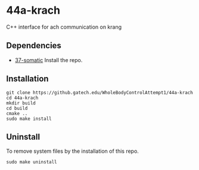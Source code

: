 # 44a-krach
C++ interface for ach communication on krang

## Dependencies

- [37-somatic](https://github.gatech.edu/WholeBodyControlAttempt1/37-somatic)
 Install the repo.

## Installation

    git clone https://github.gatech.edu/WholeBodyControlAttempt1/44a-krach
    cd 44a-krach
    mkdir build
    cd build
    cmake ..
    sudo make install

## Uninstall
 To remove system files by the installation of this repo.

    sudo make uninstall
